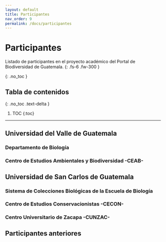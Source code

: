 ```yaml
---
layout: default
title: Participantes
nav_order: 9
permalink: /docs/participantes
---
```



# Participantes 

Listado de participantes en el proyecto académico del Portal de Biodiversidad de Guatemala.
{: .fs-6 .fw-300 }


{: .no_toc }

## Tabla de contenidos
{: .no_toc .text-delta }

1. TOC
{:toc}

---

## Universidad del Valle de Guatemala

### Departamento de Biología 

### Centro de Estudios Ambientales y Biodiversidad -CEAB-

## Universidad de San Carlos de Guatemala

### Sistema de Colecciones Biológicas de la Escuela de Biología

### Centro de Estudios Conservacionistas -CECON-

### Centro Universitario de Zacapa -CUNZAC-

## Participantes anteriores

